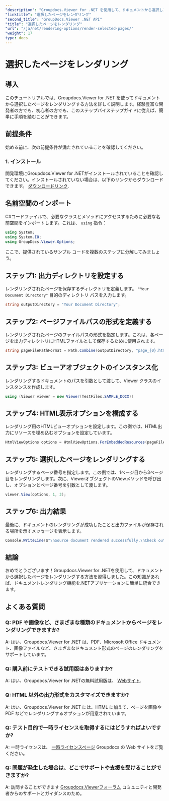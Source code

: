 ```yaml
---
"description": "Groupdocs.Viewer for .NET を使用して、ドキュメントから選択したページをレンダリングする方法を学びます。コード例を含むステップバイステップのチュートリアルです。"
"linktitle": "選択したページをレンダリング"
"second_title": "GroupDocs.Viewer .NET API"
"title": "選択したページをレンダリング"
"url": "/ja/net/rendering-options/render-selected-pages/"
"weight": 17
type: docs
---
```

# 選択したページをレンダリング

## 導入

このチュートリアルでは、Groupdocs.Viewer for .NET を使ってドキュメントから選択したページをレンダリングする方法を詳しく説明します。経験豊富な開発者の方でも、初心者の方でも、このステップバイステップガイドに従えば、簡単に手順を踏むことができます。

## 前提条件

始める前に、次の前提条件が満たされていることを確認してください。

### 1. インストール

開発環境にGroupdocs.Viewer for .NETがインストールされていることを確認してください。インストールされていない場合は、以下のリンクからダウンロードできます。 [ダウンロードリンク](https://releases。groupdocs.com/viewer/net/).

## 名前空間のインポート

C#コードファイルで、必要なクラスとメソッドにアクセスするために必要な名前空間をインポートします。これは、 `using` 指令：

```csharp
using System;
using System.IO;
using GroupDocs.Viewer.Options;
```

ここで、提供されているサンプル コードを複数のステップに分解してみましょう。

## ステップ1: 出力ディレクトリを設定する

レンダリングされたページを保存するディレクトリを定義します。 `"Your Document Directory"` 目的のディレクトリ パスを入力します。

```csharp
string outputDirectory = "Your Document Directory";
```

## ステップ2: ページファイルパスの形式を定義する

レンダリングされたページのファイルパスの形式を指定します。これは、各ページを出力ディレクトリにHTMLファイルとして保存するために使用されます。

```csharp
string pageFilePathFormat = Path.Combine(outputDirectory, "page_{0}.html");
```

## ステップ3: ビューアオブジェクトのインスタンス化

レンダリングするドキュメントのパスを引数として渡して、Viewer クラスのインスタンスを作成します。

```csharp
using (Viewer viewer = new Viewer(TestFiles.SAMPLE_DOCX))
```

## ステップ4: HTML表示オプションを構成する

レンダリング用のHTMLビューオプションを設定します。この例では、HTML出力にリソースを埋め込むオプションを設定しています。

```csharp
HtmlViewOptions options = HtmlViewOptions.ForEmbeddedResources(pageFilePathFormat);
```

## ステップ5: 選択したページをレンダリングする

レンダリングするページ番号を指定します。この例では、1ページ目から3ページ目をレンダリングします。次に、ViewerオブジェクトのViewメソッドを呼び出し、オプションとページ番号を引数として渡します。

```csharp
viewer.View(options, 1, 3);
```

## ステップ6: 出力結果

最後に、ドキュメントのレンダリングが成功したことと出力ファイルが保存される場所を示すメッセージを表示します。

```csharp
Console.WriteLine($"\nSource document rendered successfully.\nCheck output in {outputDirectory}.");
```

## 結論

おめでとうございます！Groupdocs.Viewer for .NETを使用して、ドキュメントから選択したページをレンダリングする方法を習得しました。この知識があれば、ドキュメントレンダリング機能を.NETアプリケーションに簡単に統合できます。

## よくある質問

### Q: PDF や画像など、さまざまな種類のドキュメントからページをレンダリングできますか?

A: はい、Groupdocs.Viewer for .NET は、PDF、Microsoft Office ドキュメント、画像ファイルなど、さまざまなドキュメント形式のページのレンダリングをサポートしています。

### Q: 購入前にテストできる試用版はありますか?

A: はい、Groupdocs.Viewer for .NETの無料試用版は、 [Webサイト](https://releases。groupdocs.com/).

### Q: HTML 以外の出力形式をカスタマイズできますか?

A: はい、Groupdocs.Viewer for .NET には、HTML に加えて、ページを画像や PDF などでレンダリングするオプションが用意されています。

### Q: テスト目的で一時ライセンスを取得するにはどうすればよいですか?

A: 一時ライセンスは、 [一時ライセンスページ](https://purchase.groupdocs.com/temporary-license/) Groupdocs の Web サイトをご覧ください。

### Q: 問題が発生した場合は、どこでサポートや支援を受けることができますか?

A: 訪問することができます [Groupdocs.Viewerフォーラム](https://forum.groupdocs.com/c/viewer/9) コミュニティと開発者からのサポートとガイダンスのため。